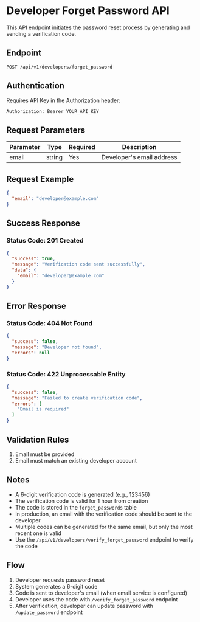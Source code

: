 # Developer Forget Password API

This API endpoint initiates the password reset process by generating and sending a verification code.

## Endpoint

```
POST /api/v1/developers/forget_password
```

## Authentication

Requires API Key in the Authorization header:
```
Authorization: Bearer YOUR_API_KEY
```

## Request Parameters

| Parameter | Type   | Required | Description |
|-----------|--------|----------|-------------|
| email     | string | Yes      | Developer's email address |

## Request Example

```json
{
  "email": "developer@example.com"
}
```

## Success Response

### Status Code: 201 Created

```json
{
  "success": true,
  "message": "Verification code sent successfully",
  "data": {
    "email": "developer@example.com"
  }
}
```

## Error Response

### Status Code: 404 Not Found

```json
{
  "success": false,
  "message": "Developer not found",
  "errors": null
}
```

### Status Code: 422 Unprocessable Entity

```json
{
  "success": false,
  "message": "Failed to create verification code",
  "errors": [
    "Email is required"
  ]
}
```

## Validation Rules

1. Email must be provided
2. Email must match an existing developer account

## Notes

- A 6-digit verification code is generated (e.g., 123456)
- The verification code is valid for 1 hour from creation
- The code is stored in the `forget_passwords` table
- In production, an email with the verification code should be sent to the developer
- Multiple codes can be generated for the same email, but only the most recent one is valid
- Use the `/api/v1/developers/verify_forget_password` endpoint to verify the code

## Flow

1. Developer requests password reset
2. System generates a 6-digit code
3. Code is sent to developer's email (when email service is configured)
4. Developer uses the code with `/verify_forget_password` endpoint
5. After verification, developer can update password with `/update_password` endpoint



